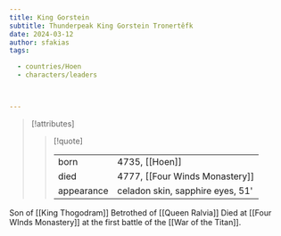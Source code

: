 ```yaml
---
title: King Gorstein
subtitle: Thunderpeak King Gorstein Tronertêfk
date: 2024-03-12
author: sfakias
tags:

  - countries/Hoen
  - characters/leaders



---
```

> [!attributes]
> 
> > [!quote]
> >
> > | | |
> > | --- | --- |
> > | born | 4735, [[Hoen]] |
> > | died | 4777, [[Four Winds Monastery]] |
> > | appearance | celadon skin, sapphire eyes, 51' |

Son of [[King Thogodram]]
Betrothed of [[Queen Ralvia]]
Died at [[Four WInds Monastery]] at the first battle of the [[War of the Titan]].